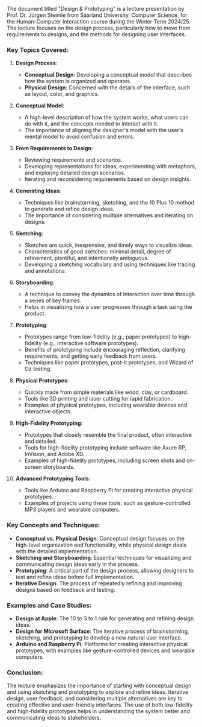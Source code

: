 The document titled "Design & Prototyping" is a lecture presentation by Prof. Dr. Jürgen Steimle from Saarland University, Computer Science, for the Human-Computer Interaction course during the Winter Term 2024/25. The lecture focuses on the design process, particularly how to move from requirements to designs, and the methods for designing user interfaces.

### Key Topics Covered:

1. **Design Process**:
   - **Conceptual Design**: Developing a conceptual model that describes how the system is organized and operates.
   - **Physical Design**: Concerned with the details of the interface, such as layout, color, and graphics.

2. **Conceptual Model**:
   - A high-level description of how the system works, what users can do with it, and the concepts needed to interact with it.
   - The importance of aligning the designer's model with the user's mental model to avoid confusion and errors.

3. **From Requirements to Design**:
   - Reviewing requirements and scenarios.
   - Developing representations for ideas, experimenting with metaphors, and exploring detailed design scenarios.
   - Iterating and reconsidering requirements based on design insights.

4. **Generating Ideas**:
   - Techniques like brainstorming, sketching, and the 10 Plus 10 method to generate and refine design ideas.
   - The importance of considering multiple alternatives and iterating on designs.

5. **Sketching**:
   - Sketches are quick, inexpensive, and timely ways to visualize ideas.
   - Characteristics of good sketches: minimal detail, degree of refinement, plentiful, and intentionally ambiguous.
   - Developing a sketching vocabulary and using techniques like tracing and annotations.

6. **Storyboarding**:
   - A technique to convey the dynamics of interaction over time through a series of key frames.
   - Helps in visualizing how a user progresses through a task using the product.

7. **Prototyping**:
   - Prototypes range from low-fidelity (e.g., paper prototypes) to high-fidelity (e.g., interactive software prototypes).
   - Benefits of prototyping include encouraging reflection, clarifying requirements, and getting early feedback from users.
   - Techniques like paper prototypes, post-it prototypes, and Wizard of Oz testing.

8. **Physical Prototypes**:
   - Quickly made from simple materials like wood, clay, or cardboard.
   - Tools like 3D printing and laser cutting for rapid fabrication.
   - Examples of physical prototypes, including wearable devices and interactive objects.

9. **High-Fidelity Prototyping**:
   - Prototypes that closely resemble the final product, often interactive and detailed.
   - Tools for high-fidelity prototyping include software like Axure RP, InVision, and Adobe XD.
   - Examples of high-fidelity prototypes, including screen shots and on-screen storyboards.

10. **Advanced Prototyping Tools**:
    - Tools like Arduino and Raspberry Pi for creating interactive physical prototypes.
    - Examples of projects using these tools, such as gesture-controlled MP3 players and wearable computers.

### Key Concepts and Techniques:

- **Conceptual vs. Physical Design**: Conceptual design focuses on the high-level organization and functionality, while physical design deals with the detailed implementation.
- **Sketching and Storyboarding**: Essential techniques for visualizing and communicating design ideas early in the process.
- **Prototyping**: A critical part of the design process, allowing designers to test and refine ideas before full implementation.
- **Iterative Design**: The process of repeatedly refining and improving designs based on feedback and testing.

### Examples and Case Studies:

- **Design at Apple**: The 10 to 3 to 1 rule for generating and refining design ideas.
- **Design for Microsoft Surface**: The iterative process of brainstorming, sketching, and prototyping to develop a new natural user interface.
- **Arduino and Raspberry Pi**: Platforms for creating interactive physical prototypes, with examples like gesture-controlled devices and wearable computers.

### Conclusion:

The lecture emphasizes the importance of starting with conceptual design and using sketching and prototyping to explore and refine ideas. Iterative design, user feedback, and considering multiple alternatives are key to creating effective and user-friendly interfaces. The use of both low-fidelity and high-fidelity prototypes helps in understanding the system better and communicating ideas to stakeholders.
